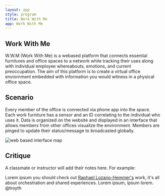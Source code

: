 ```yaml
---
layout: app
style: program
title: Work With Me 
app: Work With Me
---
```

##	Work With Me

W.W.M (Work With Me) is a webased platform that connects essential furnitures and office spaces to a network while tracking their uses along with individual employee whereabouts, emotions, and current preoccupation. The aim of this platform is to  create a virtual office enviornment embedded with information you would witness in a physical office space. 


## Scenario

Every member of the office is connected via phone app into the space. Each work furniture has a sensor and an ID correlating to the individual who uses it. Data is organized on the website and displayed in an interface that allows members from other offices visualize the environment. Members are pinged to update their status/message to broadcasted globally. 


![web based interface map](http://placehold.it/500x350)

## Critique

A classmate or instructor will add their notes here. For example:

Lorem ipsum you should check out [Raphael Lozano-Hemmer's](http://www.lozano-hemmer.com/) work, it's all about orchestration and shared experiences. Lorem ipsum, ipsum lorem.  
@troyth
